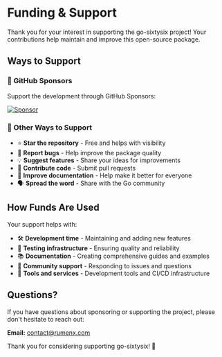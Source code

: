 # Funding & Support

Thank you for your interest in supporting the go-sixtysix project! Your contributions help maintain and improve this open-source package.

## Ways to Support

### 🌟 GitHub Sponsors

Support the development through GitHub Sponsors:

[![Sponsor](https://img.shields.io/badge/Sponsor-GitHub%20Sponsors-pink.svg)](https://github.com/sponsors/RumenDamyanov)

### 💝 Other Ways to Support

- ⭐ **Star the repository** - Free and helps with visibility
- 🐛 **Report bugs** - Help improve the package quality
- 💡 **Suggest features** - Share your ideas for improvements
- 📝 **Contribute code** - Submit pull requests
- 📖 **Improve documentation** - Help make it better for everyone
- 🗣️ **Spread the word** - Share with the Go community

## How Funds Are Used

Your support helps with:

- 🛠️ **Development time** - Maintaining and adding new features
- 🧪 **Testing infrastructure** - Ensuring quality and reliability
- 📚 **Documentation** - Creating comprehensive guides and examples
- 🎯 **Community support** - Responding to issues and questions
- 🔧 **Tools and services** - Development tools and CI/CD infrastructure

## Questions?

If you have questions about sponsoring or supporting the project, please don't hesitate to reach out:

**Email:** [contact@rumenx.com](mailto:contact@rumenx.com)

Thank you for considering supporting go-sixtysix! 🙏
